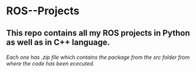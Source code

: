 # ROS--Projects
## This repo contains all my ROS projects in Python as well as in C++ language.




###### Each one has .zip file which contains the package from the src folder from where the code has been ececuted.
